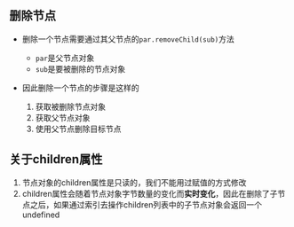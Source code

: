 ## 删除节点

- 删除一个节点需要通过其父节点的`par.removeChild(sub)`方法
	- `par`是父节点对象
	- `sub`是要被删除的节点对象
	
- 因此删除一个节点的步骤是这样的
	1. 获取被删除节点对象
	2. 获取父节点对象
	3. 使用父节点删除目标节点
	

## 关于children属性
1.  节点对象的children属性是只读的，我们不能用过赋值的方式修改
2.  children属性会随着节点对象字节数量的变化而**实时变化**，因此在删除了子节点之后，如果通过索引去操作children列表中的子节点对象会返回一个undefined